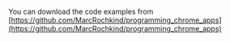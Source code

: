 You can download the code examples from
[https://github.com/MarcRochkind/programming_chrome_apps](https://github.com/MarcRochkind/programming_chrome_apps)
